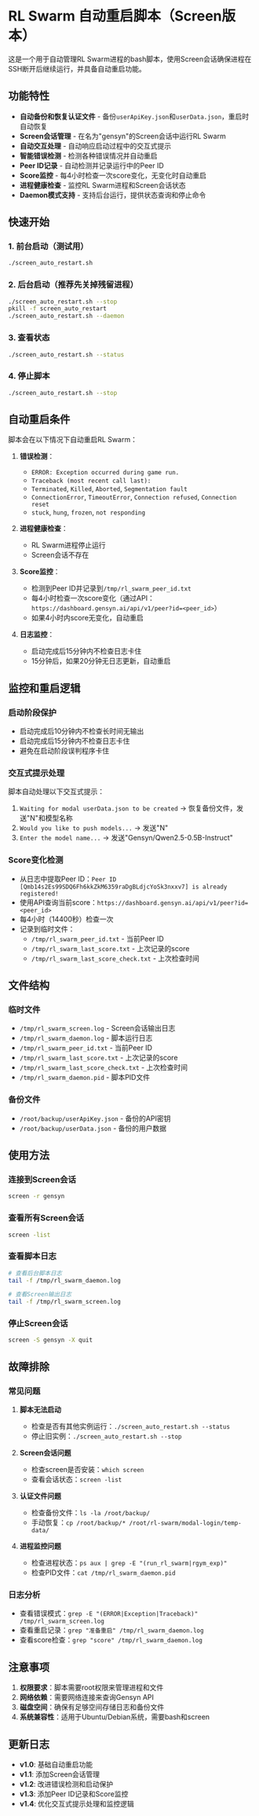 # RL Swarm 自动重启脚本（Screen版本）

这是一个用于自动管理RL Swarm进程的bash脚本，使用Screen会话确保进程在SSH断开后继续运行，并具备自动重启功能。

## 功能特性

- **自动备份和恢复认证文件** - 备份`userApiKey.json`和`userData.json`，重启时自动恢复
- **Screen会话管理** - 在名为"gensyn"的Screen会话中运行RL Swarm
- **自动交互处理** - 自动响应启动过程中的交互式提示
- **智能错误检测** - 检测各种错误情况并自动重启
- **Peer ID记录** - 自动检测并记录运行中的Peer ID
- **Score监控** - 每4小时检查一次score变化，无变化时自动重启
- **进程健康检查** - 监控RL Swarm进程和Screen会话状态
- **Daemon模式支持** - 支持后台运行，提供状态查询和停止命令

## 快速开始

### 1. 前台启动（测试用）
```bash
./screen_auto_restart.sh
```

### 2. 后台启动（推荐先关掉残留进程）
```bash
./screen_auto_restart.sh --stop
pkill -f screen_auto_restart
./screen_auto_restart.sh --daemon
```

### 3. 查看状态
```bash
./screen_auto_restart.sh --status
```

### 4. 停止脚本
```bash
./screen_auto_restart.sh --stop
```

## 自动重启条件

脚本会在以下情况下自动重启RL Swarm：

1. **错误检测**：
   - `ERROR: Exception occurred during game run.`
   - `Traceback (most recent call last):`
   - `Terminated`, `Killed`, `Aborted`, `Segmentation fault`
   - `ConnectionError`, `TimeoutError`, `Connection refused`, `Connection reset`
   - `stuck`, `hung`, `frozen`, `not responding`

2. **进程健康检查**：
   - RL Swarm进程停止运行
   - Screen会话不存在

3. **Score监控**：
   - 检测到Peer ID并记录到`/tmp/rl_swarm_peer_id.txt`
   - 每4小时检查一次score变化（通过API：`https://dashboard.gensyn.ai/api/v1/peer?id=<peer_id>`）
   - 如果4小时内score无变化，自动重启

4. **日志监控**：
   - 启动完成后15分钟内不检查日志卡住
   - 15分钟后，如果20分钟无日志更新，自动重启

## 监控和重启逻辑

### 启动阶段保护
- 启动完成后10分钟内不检查长时间无输出
- 启动完成后15分钟内不检查日志卡住
- 避免在启动阶段误判程序卡住

### 交互式提示处理
脚本自动处理以下交互式提示：
1. `Waiting for modal userData.json to be created` → 恢复备份文件，发送"N"和模型名称
2. `Would you like to push models...` → 发送"N"
3. `Enter the model name...` → 发送"Gensyn/Qwen2.5-0.5B-Instruct"

### Score变化检测
- 从日志中提取Peer ID：`Peer ID [Qmb14s2Es99SDQ6Fh6kkZkM6359raDgBLdjcYoSk3nxxv7] is already registered!`
- 使用API查询当前score：`https://dashboard.gensyn.ai/api/v1/peer?id=<peer_id>`
- 每4小时（14400秒）检查一次
- 记录到临时文件：
  - `/tmp/rl_swarm_peer_id.txt` - 当前Peer ID
  - `/tmp/rl_swarm_last_score.txt` - 上次记录的score
  - `/tmp/rl_swarm_last_score_check.txt` - 上次检查时间

## 文件结构

### 临时文件
- `/tmp/rl_swarm_screen.log` - Screen会话输出日志
- `/tmp/rl_swarm_daemon.log` - 脚本运行日志
- `/tmp/rl_swarm_peer_id.txt` - 当前Peer ID
- `/tmp/rl_swarm_last_score.txt` - 上次记录的score
- `/tmp/rl_swarm_last_score_check.txt` - 上次检查时间
- `/tmp/rl_swarm_daemon.pid` - 脚本PID文件

### 备份文件
- `/root/backup/userApiKey.json` - 备份的API密钥
- `/root/backup/userData.json` - 备份的用户数据

## 使用方法

### 连接到Screen会话
```bash
screen -r gensyn
```

### 查看所有Screen会话
```bash
screen -list
```

### 查看脚本日志
```bash
# 查看后台脚本日志
tail -f /tmp/rl_swarm_daemon.log

# 查看Screen输出日志
tail -f /tmp/rl_swarm_screen.log
```

### 停止Screen会话
```bash
screen -S gensyn -X quit
```

## 故障排除

### 常见问题

1. **脚本无法启动**
   - 检查是否有其他实例运行：`./screen_auto_restart.sh --status`
   - 停止旧实例：`./screen_auto_restart.sh --stop`

2. **Screen会话问题**
   - 检查screen是否安装：`which screen`
   - 查看会话状态：`screen -list`

3. **认证文件问题**
   - 检查备份文件：`ls -la /root/backup/`
   - 手动恢复：`cp /root/backup/* /root/rl-swarm/modal-login/temp-data/`

4. **进程监控问题**
   - 检查进程状态：`ps aux | grep -E "(run_rl_swarm|rgym_exp)"`
   - 检查PID文件：`cat /tmp/rl_swarm_daemon.pid`

### 日志分析
- 查看错误模式：`grep -E "(ERROR|Exception|Traceback)" /tmp/rl_swarm_screen.log`
- 查看重启记录：`grep "准备重启" /tmp/rl_swarm_daemon.log`
- 查看score检查：`grep "score" /tmp/rl_swarm_daemon.log`

## 注意事项

1. **权限要求**：脚本需要root权限来管理进程和文件
2. **网络依赖**：需要网络连接来查询Gensyn API
3. **磁盘空间**：确保有足够空间存储日志和备份文件
4. **系统兼容性**：适用于Ubuntu/Debian系统，需要bash和screen

## 更新日志

- **v1.0**: 基础自动重启功能
- **v1.1**: 添加Screen会话管理
- **v1.2**: 改进错误检测和启动保护
- **v1.3**: 添加Peer ID记录和Score监控
- **v1.4**: 优化交互式提示处理和监控逻辑
